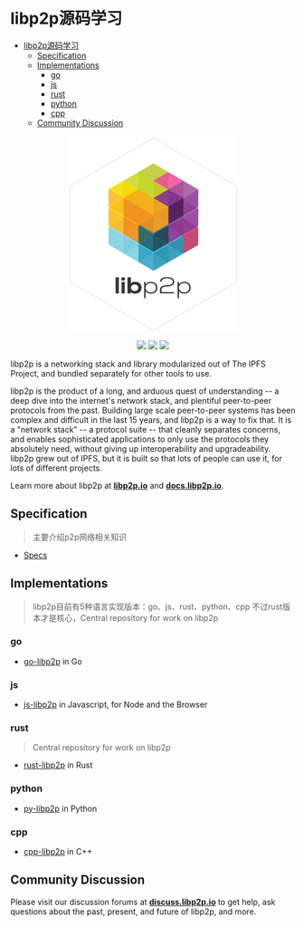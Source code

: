 # libp2p源码学习

<!--ts-->
* [libp2p源码学习](#libp2p源码学习)
   * [Specification](#specification)
   * [Implementations](#implementations)
      * [go](#go)
      * [js](#js)
      * [rust](#rust)
      * [python](#python)
      * [cpp](#cpp)
   * [Community Discussion](#community-discussion)

<!-- Created by https://github.com/ekalinin/github-markdown-toc -->
<!-- Added by: runner, at: Sat Sep  3 05:41:38 UTC 2022 -->

<!--te-->

<p align="center">
  <a href="https://libp2p.io"><img src="https://raw.githubusercontent.com/KuanHsiaoKuo/writing_materials/main/imgs/white-bg-2.png" /></a>
</p>

<p align="center">
  <a href="http://protocol.ai"><img src="https://img.shields.io/badge/made%20by-Protocol%20Labs-blue.svg?style=flat-square" /></a>
  <a href="http://libp2p.io/"><img src="https://img.shields.io/badge/project-libp2p-yellow.svg?style=flat-square" /></a>
  <a href="https://matrix.to/#/#libp2p:matrix.org"><img src="https://img.shields.io/badge/matrix-%23libp2p%3Amatrix.org-blue.svg?style=flat-square" /></a>
</p>


libp2p is a networking stack and library modularized out of The IPFS Project, and bundled separately for other tools to
use.

libp2p is the product of a long, and arduous quest of understanding -- a deep dive into the internet's network stack,
and plentiful peer-to-peer protocols from the past. Building large scale peer-to-peer systems has been complex and
difficult in the last 15 years, and libp2p is a way to fix that. It is a "network stack" -- a protocol suite -- that
cleanly separates concerns, and enables sophisticated applications to only use the protocols they absolutely need,
without giving up interoperability and upgradeability. libp2p grew out of IPFS, but it is built so that lots of people
can use it, for lots of different projects.

Learn more about libp2p at [**libp2p.io**](https://libp2p.io) and [**docs.libp2p.io**](https://docs.libp2p.io).

## Specification

> 主要介绍p2p网络相关知识

- [Specs](https://github.com/libp2p/specs)

## Implementations

> libp2p目前有5种语言实现版本：go、js、rust、python、cpp
> 不过rust版本才是核心，Central repository for work on libp2p

### go

- [go-libp2p](https://github.com/libp2p/go-libp2p) in Go

### js

- [js-libp2p](https://github.com/libp2p/js-libp2p) in Javascript, for Node and the Browser

### rust

> Central repository for work on libp2p

- [rust-libp2p](https://github.com/libp2p/rust-libp2p) in Rust

### python

- [py-libp2p](https://github.com/libp2p/py-libp2p) in Python

### cpp

- [cpp-libp2p](https://github.com/libp2p/py-libp2p) in C++

## Community Discussion

Please visit our discussion forums at [**discuss.libp2p.io**](https://discuss.libp2p.io) to get help, ask questions
about the past, present, and future of libp2p, and more.
